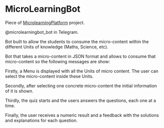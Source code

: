 # MicroLearningBot
Piece of [MicrolearningPlatform](https://github.com/InaoLatu/MicroLearningPlatform) project.

@microlearningbot_bot in Telegram.

Bot built to allow the students to consume the micro-content within the different Units of knowledge (Maths, Science, etc).

Bot that takes a micro-content in JSON format and allows to consume that micro-content so the following messages are show:

Firstly, a Menu is displayed with all the Units of micro content. The user can select the micro-content inside these Units.

Secondly, after selecting one concrete micro-content the initial information of it is shown.

Thirdly, the quiz starts and the users answers the questions, each one at a time. 

Finally, the user receives a numeric result and a feedback with the solutions and explanations for each question.
